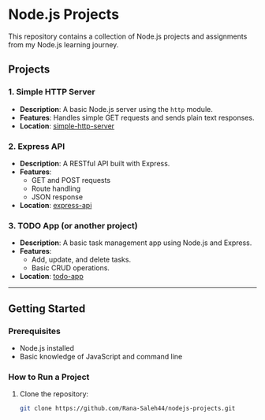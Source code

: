 # Node.js Projects

This repository contains a collection of Node.js projects and assignments from my Node.js learning journey.

## Projects

### 1. Simple HTTP Server
- **Description**: A basic Node.js server using the `http` module.
- **Features**: Handles simple GET requests and sends plain text responses.
- **Location**: [simple-http-server](./simple-http-server)

### 2. Express API
- **Description**: A RESTful API built with Express.
- **Features**: 
  - GET and POST requests
  - Route handling
  - JSON response
- **Location**: [express-api](./express-api)

### 3. TODO App (or another project)
- **Description**: A basic task management app using Node.js and Express.
- **Features**: 
  - Add, update, and delete tasks.
  - Basic CRUD operations.
- **Location**: [todo-app](./todo-app)

---

## Getting Started

### Prerequisites
- Node.js installed
- Basic knowledge of JavaScript and command line

### How to Run a Project
1. Clone the repository:
   ```bash
   git clone https://github.com/Rana-Saleh44/nodejs-projects.git
